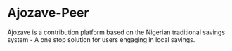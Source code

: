 # Ajozave-Peer

Ajozave is a contribution platform based on the Nigerian traditional savings system - A one stop solution for users engaging in local savings.
